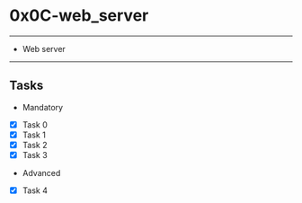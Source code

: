 # 0x0C-web_server

---
* Web server
---
## Tasks
* Mandatory
- [x] Task 0
- [x] Task 1
- [x] Task 2
- [x] Task 3
* Advanced
- [x] Task 4
